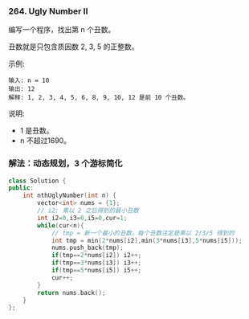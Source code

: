 ### 264. Ugly Number II

编写一个程序，找出第 n 个丑数。

丑数就是只包含质因数 2, 3, 5 的正整数。

示例:
```
输入: n = 10
输出: 12
解释: 1, 2, 3, 4, 5, 6, 8, 9, 10, 12 是前 10 个丑数。
```
说明:  

* 1 是丑数。
* n 不超过1690。


### 解法：动态规划，3 个游标简化

```cpp
class Solution {
public:
    int nthUglyNumber(int n) {
        vector<int> nums = {1};
        // i2: 乘以 2 之后得到的最小丑数
        int i2=0,i3=0,i5=0,cur=1;
        while(cur<n){
            // tmp = 新一个最小的丑数，每个丑数注定是乘以 2/3/5 得到的
            int tmp = min(2*nums[i2],min(3*nums[i3],5*nums[i5]));
            nums.push_back(tmp);
            if(tmp==2*nums[i2]) i2++;
            if(tmp==3*nums[i3]) i3++;
            if(tmp==5*nums[i5]) i5++;
            cur++;
        }
        return nums.back();
    }
};
```
